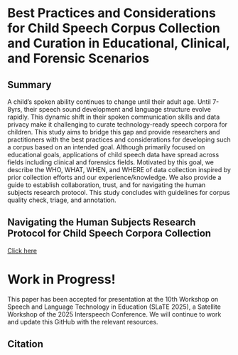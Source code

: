 # Best Practices and Considerations for Child Speech Corpus Collection and Curation in Educational, Clinical, and Forensic Scenarios

## Summary 

A child’s spoken ability continues to change until their adult age. Until 7-8yrs, their speech sound development and language structure evolve rapidly. This dynamic shift in their spoken communication skills and data privacy make it challenging to curate technology-ready speech corpora for children. This study aims to bridge this gap and provide researchers and practitioners with the best practices and considerations for developing such a corpus based on an intended goal. Although primarily focused on educational goals, applications of child speech data have spread across fields including clinical and forensics fields. Motivated by this goal, we describe the WHO, WHAT, WHEN, and WHERE of data collection inspired by prior collection efforts and our experience/knowledge. We also provide a guide to establish collaboration, trust, and for navigating the human subjects research protocol. This study concludes with guidelines for corpus quality check, triage, and annotation.

## Navigating the Human Subjects Research Protocol for Child Speech Corpora Collection

[Click here](https://github.com/SatwikDutta/All-in-one-Handbook-for-Child-Speech-Corpus/blob/b17e5a90ec84610f9e1aa4e7bd017a4aa9d80ead/Human_Subjects_Research_Protocol.md)

# Work in Progress! 

This paper has been accepted for presentation at the 10th Workshop on Speech and Language Technology in Education (SLaTE 2025), a Satellite Workshop of the 2025 Interspeech Conference. We will continue to work and update this GitHub with the relevant resources. 

## Citation

